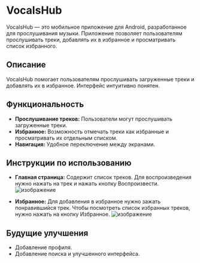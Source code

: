 # VocalsHub

VocalsHub — это мобильное приложение для Android, разработанное для прослушивания музыки. Приложение позволяет пользователям прослушивать треки, добавлять их в избранное и просматривать список избранного.

## Описание

VocalsHub помогает пользователям прослушивать загруженные треки и добавлять их в избранное. Интерфейс интуитивно понятен.

## Функциональность

- **Прослушивание треков:** Пользователи могут прослушивать загруженные треки.
- **Избранное:** Возможность отмечать треки как избранные и просматривать их отдельным списком.
- **Навигация:** Удобное переключение между экранами.

## Инструкции по использованию

- **Главная страница:** Содержит список треков. Для воспроизведения нужно нажать на трек и нажать кнопку Воспроизвести.
  ![изображение](https://github.com/user-attachments/assets/4d808ddf-d0f1-4edc-81f0-36ce62ad6c26)

  
- **Избранное:** Для добавления в избранное нужно зажать понравившийся трек. Чтобы посмотреть список избранных треков, нужно нажать на кнопку Избранное.
  ![изображение](https://github.com/user-attachments/assets/b65fd46f-cdb1-48e1-9650-fe6a6b2aa4c5)

## Будущие улучшения

- Добавление профиля.
- Добавление поиска и улучшенного интерфейса.
